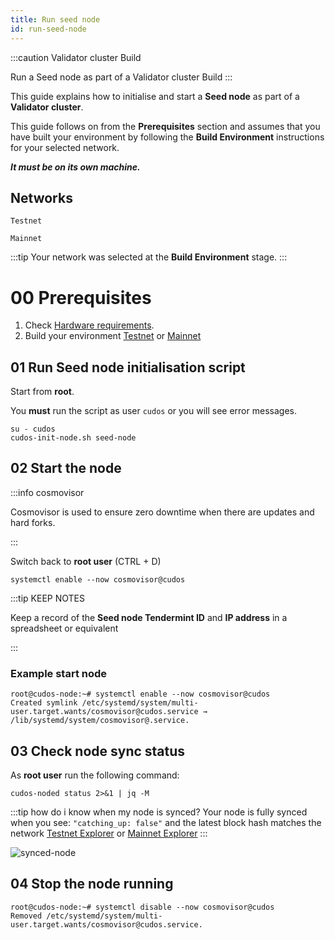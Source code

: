 ```yaml
---
title: Run seed node
id: run-seed-node
---
```


:::caution Validator cluster Build

Run a Seed node as part of a Validator cluster Build
:::

This guide explains how to initialise and start a **Seed node** as part of a **Validator cluster**. 

This guide follows on from the **Prerequisites** section and assumes that you have built your environment by following the **Build Environment** instructions for your selected network. 

***It must be on its own machine.***

## Networks

`Testnet`

`Mainnet`

:::tip
Your network was selected at the **Build Environment** stage.
:::

# 00 Prerequisites

1. Check [Hardware requirements](/docs/node/prerequisites/hw-req).
2. Build your environment [Testnet](/docs/node/prerequisites/join-testnet) or [Mainnet](/docs/node/prerequisites/join-mainnet)


<!-- | **Hardware** 	| **Specification**           	|
|------	|-------------------------------	|
| CPU   | At least 4 cores.                |
| RAM  	| 16 GB (Windows), 8 GB (Linux) 	|
| Disk 	| An SSD drive                  	|
| OS | Redhat/Fedora/CentOs/Debian/Ubuntu   |  -->


## 01 Run Seed node initialisation script

Start from **root**. 

You **must** run the script as user `cudos` or you will see error messages. 

```shell
su - cudos
cudos-init-node.sh seed-node
```

## 02 Start the node

:::info cosmovisor

Cosmovisor is used to ensure zero downtime when there are updates and hard forks.

:::

Switch back to **root user** (CTRL + D)

```shell
systemctl enable --now cosmovisor@cudos
```

:::tip KEEP NOTES 

Keep a record of the **Seed node Tendermint ID** and **IP address** in a spreadsheet or equivalent

:::

### Example start node

```shell
root@cudos-node:~# systemctl enable --now cosmovisor@cudos
Created symlink /etc/systemd/system/multi-user.target.wants/cosmovisor@cudos.service → /lib/systemd/system/cosmovisor@.service.
```

## 03 Check node sync status

As **root user** run the following command:

```shell
cudos-noded status 2>&1 | jq -M 
```
:::tip how do i know when my node is synced?
Your node is fully synced when you see: 
`"catching_up: false"` 
and the latest block hash matches the network [Testnet Explorer](https://explorer.testnet.cudos.org) or [Mainnet Explorer](https://explorer.mainnet.cudos.org)
:::

![synced-node](@site/static/img/node-sync.png)

<!-- :::info How to use CUDOS Daemon Configuration Tool

If you need to alter individual parameters, run the **CUDOS Daemon Configuration tool** `cudos-noded-ctl`. 

`cudos-noded-ctl` must be run as user cudos.

```shell
cudos@node:~# su - cudos
```

```shell
cudos-noded-ctl [-h] <command> [command_options]
```

Below are relevant CTL commands

**BE AWARE: All modifications to `config.toml` must specify contents on a single line, comma separated list. **

```shell
# Define seeds to connect to: 
# "seeds=" variable in config.toml 
# Example: <tendermint ID>@<IP address or hostname>:<Port number>[,<tendermint ID>@<IP address or hostname>:<Port number>

cudos-noded-ctl set seeds "$CUDOS_HOME"/config/seeds.config
```
**Read more information on [`cudos-noded-ctl`](https://github.com/CudoVentures/cudos-noded-packager/blob/main/docs/cudos-noded-ctl.md)**

::: -->

## 04 Stop the node running

```shell
root@cudos-node:~# systemctl disable --now cosmovisor@cudos
Removed /etc/systemd/system/multi-user.target.wants/cosmovisor@cudos.service.
```




